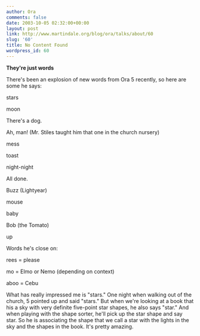 ```yaml
---
author: Ora
comments: false
date: 2003-10-05 02:32:00+00:00
layout: post
link: http://www.martindale.org/blog/ora/talks/about/60
slug: '60'
title: No Content Found
wordpress_id: 60
---
```


**They're just words**
  
There's been an explosion of new words from Ora 5 recently, so here are some he says:
  

  
stars
  
moon
  
There's a dog.
  
Ah, man! (Mr. Stiles taught him that one in the church nursery)
  
mess
  
toast
  
night-night
  
All done.
  
Buzz (Lightyear)
  
mouse
  
baby
  
Bob (the Tomato)
  
up
  

  
Words he's close on:
  
rees = please
  
mo = Elmo or Nemo (depending on context)
  
aboo = Cebu
  

  
What has really impressed me is "stars." One night when walking out of the church, 5 pointed up and said "stars." But when we're looking at a book that his a sky with very definite five-point star shapes, he also says "star." And when playing with the shape sorter, he'll pick up the star shape and say star. So he is associating the shape that we call a star with the lights in the sky and the shapes in the book. It's pretty amazing.

